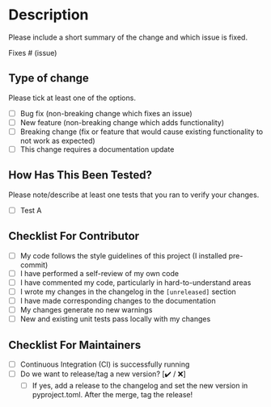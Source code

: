 # Description

Please include a short summary of the change and which issue is fixed.

Fixes # (issue)

## Type of change

Please tick at least one of the options.

- [ ] Bug fix (non-breaking change which fixes an issue)
- [ ] New feature (non-breaking change which adds functionality)
- [ ] Breaking change (fix or feature that would cause existing functionality to not work as expected)
- [ ] This change requires a documentation update

## How Has This Been Tested?

Please note/describe at least one tests that you ran to verify your changes.

- [ ] Test A

## Checklist For Contributor

- [ ] My code follows the style guidelines of this project (I installed pre-commit)
- [ ] I have performed a self-review of my own code
- [ ] I have commented my code, particularly in hard-to-understand areas
- [ ] I wrote my changes in the changelog in the `[unreleased]` section
- [ ] I have made corresponding changes to the documentation
- [ ] My changes generate no new warnings
- [ ] New and existing unit tests pass locally with my changes

## Checklist For Maintainers

- [ ] Continuous Integration (CI) is successfully running
- [ ] Do we want to release/tag a new version? [✔️ / ❌]
  - [ ] If yes, add a release to the changelog and set the new version in pyproject.toml. After the merge, tag the release!
